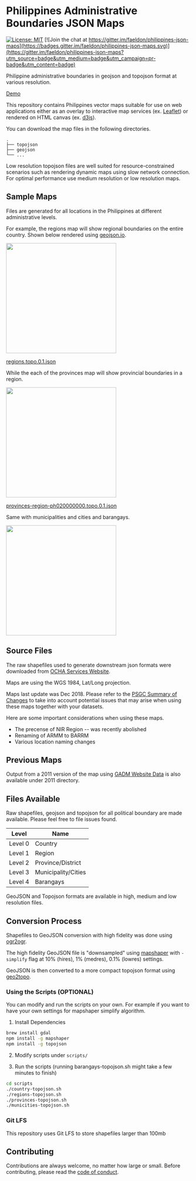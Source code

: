 # Philippines Administrative Boundaries JSON Maps

[![License: MIT](https://img.shields.io/badge/License-MIT-blue.svg)](https://raw.githubusercontent.com/faeldon/philippines-json-maps/master/LICENSE)
[![Join the chat at https://gitter.im/faeldon/philippines-json-maps](https://badges.gitter.im/faeldon/philippines-json-maps.svg)](https://gitter.im/faeldon/philippines-json-maps?utm_source=badge&utm_medium=badge&utm_campaign=pr-badge&utm_content=badge)

Philippine administrative boundaries in geojson and topojson format at
various resolution.

[Demo](https://github.com/faeldon/philippines-json-maps/blob/master/topojson/provinces/lowres/provinces-region-ph020000000.topo.0.001.json)

This repository contains Philippines vector maps suitable for use on
web applications either as an overlay to interactive map services (ex.
[Leaflet](www.leafletjs.com)) or rendered on HTML canvas (ex.
[d3js](www.d3js.org)).

You can download the map files in the following directories.

    .
    ├── topojson
    ├── geojson
    └── ...

Low resolution topojson files are well suited for resource-constrained
scenarios such as rendering dynamic maps using slow network
connection. For optimal performance use medium resolution or low
resolution maps.

## Sample Maps

Files are generated for all locations in the Philippines at different
administrative levels.

For example, the regions map will show regional boundaries on the
entire country. Shown below rendered using [geojson.io](www.geojson.io).

<img src="https://raw.githubusercontent.com/faeldon/philippines-json-maps/master/images/regions.png" width="300">

[regions.topo.0.1.json](https://github.com/faeldon/philippines-json-maps/blob/master/topojson/regions/hires/regions.topo.0.1.json)

While the each of the provinces map will show provincial boundaries
in a region.

<img src="https://raw.githubusercontent.com/faeldon/philippines-json-maps/master/images/province.png" width="300">

[provinces-region-ph020000000.topo.0.1.json](https://github.com/faeldon/philippines-json-maps/blob/master/topojson/provinces/hires/provinces-region-ph020000000.topo.0.1.json)

Same with municipalities and cities and barangays.

<img src="https://raw.githubusercontent.com/faeldon/philippines-json-maps/master/images/municity.png" width="300">

## Source Files

The raw shapefiles used to generate downstream json formats were
downloaded from [OCHA Services
Website](https://data.humdata.org/dataset/philippines-administrative-levels-0-to-3).

Maps are using the WGS 1984, Lat/Long projection.

Maps last update was Dec 2018. Please refer to the [PSGC Summary of
Changes](https://psa.gov.ph/classification/psgc/downloads/PSGC%20Summary%20of%20Changes%20Dec%202019.xlsx)
to take into account potential issues that may arise when using these maps together with your datasets. 

Here are some important considerations when using these maps.
- The precense of NIR Region -- was recently abolished
- Renaming of ARMM to BARRM
- Various location naming changes

## Previous Maps

Output from a 2011 version of the map using [GADM Website Data](https://gadm.org)
is also available under 2011 directory.

## Files Available

Raw shapefiles, geojson and topojson for all political boundary are
made available. Please feel free to file issues found.

| Level   | Name                     |
| ------- | ------------------------ |
| Level 0 | Country                  |
| Level 1 | Region                   |
| Level 2 | Province/District        |
| Level 3 | Municipality/Cities      |
| Level 4 | Barangays                |

GeoJSON and Topojson formats are available in high, medium and low resolution files.

## Conversion Process

Shapefiles to GeoJSON conversion with high fidelity was done using [ogr2ogr](https://gdal.org/programs/ogr2ogr.html).

The high fidelity GeoJSON file is "downsampled" using [mapshaper](https://mapshaper.org/) with `-simplify` flag at 10% (hires), 1% (medres), 0.1% (lowres) settings.

GeoJSON is then converted to a more compact topojson format using [geo2topo](https://github.com/topojson/topojson).

### Using the Scripts (OPTIONAL)

You can modify and run the scripts on your own. For example if you want to have your own settings for mapshaper simplify algorithm.

1. Install Dependencies

```bash
brew install gdal
npm install -g mapshaper
npm install -g topojson
```

2. Modify scripts under `scripts/`

3. Run the scripts (running barangays-topojson.sh might take a few minutes to finish)

```bash
cd scripts
./country-topojson.sh
./regions-topojson.sh
./provinces-topojson.sh
./municities-topojson.sh
```

### Git LFS

This repository uses Git LFS to store shapefiles larger than 100mb

## Contributing

Contributions are always welcome, no matter how large or small. Before contributing,
please read the [code of conduct](./.github/CODE_OF_CONDUCT.md).



